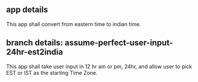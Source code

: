 ## app details

This app shall convert from eastern time to indian time.

## branch details: assume-perfect-user-input-24hr-est2india

This app shall take user input in 12 hr am or pm, 24hr, and allow user to pick EST or IST as the starting Time Zone.
